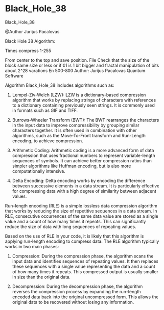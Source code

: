 # Black_Hole_38
Black_Hole_38

@Author Jurijus Pacalovas 

Black Hole 38 Algorithm:

Times compress 1-255

From center to the top and save position. File Check that the size of the block same size or less or if 01 is 1 bit bigger and fractal manipulation of bits about 2^28 varations En 500-800 Author: Jurijus Pacalovas Quantum Software

Algorithm Black_Hole_38 includes algorithms such as:

1. Lempel-Ziv-Welch (LZW): LZW is a dictionary-based compression algorithm that works by replacing strings of characters with references to a dictionary containing previously seen strings. It is commonly used in formats such as GIF and TIFF.

2. Burrows-Wheeler Transform (BWT): The BWT rearranges the characters in the input data to improve compressibility by grouping similar characters together. It is often used in combination with other algorithms, such as the Move-To-Front transform and Run-Length encoding, to achieve compression.

3. Arithmetic Coding: Arithmetic coding is a more advanced form of data compression that uses fractional numbers to represent variable-length sequences of symbols. It can achieve better compression ratios than simpler algorithms like Huffman encoding, but is also more computationally intensive.

4. Delta Encoding: Delta encoding works by encoding the difference between successive elements in a data stream. It is particularly effective for compressing data with a high degree of similarity between adjacent values.

Run-length encoding (RLE) is a simple lossless data compression algorithm that works by reducing the size of repetitive sequences in a data stream. In RLE, consecutive occurrences of the same data value are stored as a single value and a count of how many times it repeats. This can significantly reduce the size of data with long sequences of repeating values.

Based on the use of RLE in your code, it is likely that this algorithm is applying run-length encoding to compress data. The RLE algorithm typically works in two main phases:

1. Compression: During the compression phase, the algorithm scans the input data and identifies sequences of repeating values. It then replaces these sequences with a single value representing the data and a count of how many times it repeats. This compressed output is usually smaller in size than the original data.

2. Decompression: During the decompression phase, the algorithm reverses the compression process by expanding the run-length encoded data back into the original uncompressed form. This allows the original data to be recovered without losing any information.
